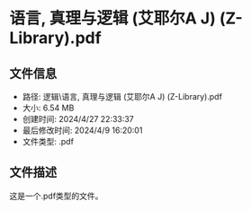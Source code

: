 ﻿# 语言, 真理与逻辑 (艾耶尔A J) (Z-Library).pdf

## 文件信息
- 路径: 逻辑\语言, 真理与逻辑 (艾耶尔A J) (Z-Library).pdf
- 大小: 6.54 MB
- 创建时间: 2024/4/27 22:33:37
- 最后修改时间: 2024/4/9 16:20:01
- 文件类型: .pdf

## 文件描述
这是一个.pdf类型的文件。


